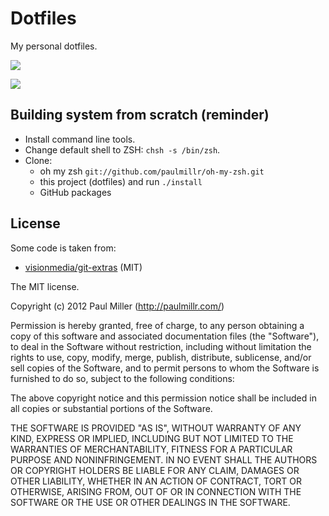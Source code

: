 # Dotfiles
My personal dotfiles.

![](http://f.cl.ly/items/1w3B1Q041u2O1p2k1G1q/Screen%20Shot%202012-07-27%20at%206.40.43%20AM.png)

![](http://api.cld.me/image/0M2D2p2O0R0n/Screen%20Shot%202012-09-06%20at%2010.57.44%20AM.png)

## Building system from scratch (reminder)

* Install command line tools.
* Change default shell to ZSH: `chsh -s /bin/zsh`.
* Clone:
    * oh my zsh `git://github.com/paulmillr/oh-my-zsh.git`
    * this project (dotfiles) and run `./install`
    * GitHub packages

## License
Some code is taken from:
* [visionmedia/git-extras](https://github.com/visionmedia/git-extras) (MIT)

The MIT license.

Copyright (c) 2012 Paul Miller (http://paulmillr.com/)

Permission is hereby granted, free of charge, to any person obtaining a copy of this software and associated documentation files (the "Software"), to deal in the Software without restriction, including without limitation the rights to use, copy, modify, merge, publish, distribute, sublicense, and/or sell copies of the Software, and to permit persons to whom the Software is furnished to do so, subject to the following conditions:

The above copyright notice and this permission notice shall be included in all copies or substantial portions of the Software.

THE SOFTWARE IS PROVIDED "AS IS", WITHOUT WARRANTY OF ANY KIND, EXPRESS OR IMPLIED, INCLUDING BUT NOT LIMITED TO THE WARRANTIES OF MERCHANTABILITY, FITNESS FOR A PARTICULAR PURPOSE AND NONINFRINGEMENT. IN NO EVENT SHALL THE AUTHORS OR COPYRIGHT HOLDERS BE LIABLE FOR ANY CLAIM, DAMAGES OR OTHER LIABILITY, WHETHER IN AN ACTION OF CONTRACT, TORT OR OTHERWISE, ARISING FROM, OUT OF OR IN CONNECTION WITH THE SOFTWARE OR THE USE OR OTHER DEALINGS IN THE SOFTWARE.
